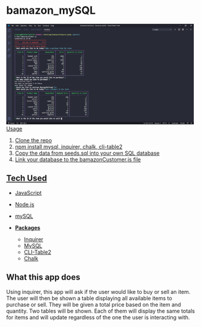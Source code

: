 # bamazon_mySQL
<img src = "screenshot.jpg" width = "500">
<a href = "https://drive.google.com/file/d/1cGBtW9EO18DX8jJ528S-zzs_b9VBLIr4/view>Watch Video</a>

## Usage
1. Clone the repo
1. npm install mysql, inquirer, chalk, cli-table2
1. Copy the data from seeds.sql into your own SQL database
1. Link your database to the bamazonCustomer.js file

## Tech Used
* JavaScript
* Node.js
* mySQL

* **Packages**
  * [Inquirer](https://www.npmjs.com/package/inquirer)
  * [MySQL](https://www.npmjs.com/package/mysql)
  * [CLI-Table2](https://www.npmjs.com/package/cli-table2)
  * [Chalk](https://www.npmjs.com/package/chalk)

## What this app does
Using inquirer, this app will ask if the user would like to buy or sell an item. The user will then be shown a table displaying all available items to purchase or sell. They will be given a total price based on the item and quantity. Two tables will be shown. Each of them will display the same totals for items and will update regardless of the one the user is interacting with.
